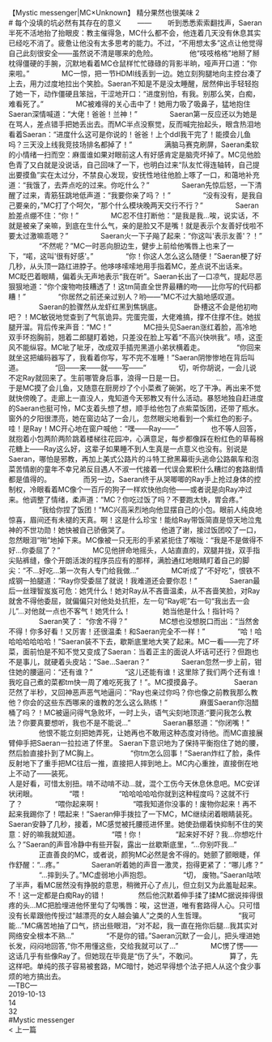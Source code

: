 <br/>
【Mystic messenger|MC×Unknown】 精分果然也很美味 2<br/>
# 每个没填的坑必然有其存在的意义 　　—— 　　听到悉悉索索翻找声，Saeran半死不活地抬了抬眼皮：教主催得急，MC什么都不会，他连着几天没有休息其实已经吃不消了。疲惫让他没有太多思考的能力。不过，“不用想太多”这点让他觉得自己此刻很安全——虽然说不清是哪来的危险。 　　 　　他“吱吱格格”地掰了掰枕得僵硬的手腕，沉默地看着MC仓鼠样忙忙碌碌的背影半晌，哑声开口道：“你来啦。” 　　 　　MC一惊，把一节HDMI线丢到一边。她立刻狗腿地向主控台凑了上去，用力过度地拉出个笑脸。Saeran不知是不是没太睡醒，居然伸出手轻轻抱了她一下，动作僵硬且笨拙，干涩地开口：“进度别怕，有我。别那么笑，白痴，难看死了。” 　　 　　MC被难得的关心击中了！她用力吸了吸鼻子，猛地抱住Saeran深情喊道：“大佬！爸爸！兰神！” 　　 　　Saeran第一反应还以为她是在骂人，差点错手把她丢出去。而MC半点没察觉，反而喊完抬起头，眼含热泪地看着Saeran：“进度什么这可是你说的！爸爸！上个ddl我干完了！能摸会儿鱼吗？三天没上线我竞技场排名都掉了！” 　　 　　满脑马赛克刷屏，Saeran柔软的小情绪一扫而空：麻蛋谁如果对眼前这人有好感肯定是脑壳坏掉了。MC见他脸色青了又白就是没说话，自己回味了一下，也明白过来“队友忙得连轴转，自己提出要摸鱼”实在太过分，不禁良心发现，安抚性地往他脸上啄了一口，和蔼地补充道：“我饿了，去弄点吃的过来。你吃什么？” 　　 　　Saeran先惊后怒，一下清醒了过来，青筋狂跳地低声道：“我要你亲了吗？！” 　　 　　“没有没有，是我自己要亲的，”MC打了个呵欠，“那个什么模块晚两天交行不行？” 　　 　　Saeran脸差点绷不住：“你！” 　　 　　MC忍不住打断他：“是我是我...唉，说实话，不就是被亲了亲嘛，到底在生什么气，亲的是脸又不是嘴！就是表示个友善好伐啦不要太过激嘛乖嗯？” 　　 　　Saeran火一下子飚了起来：“你这叫'表示友善'？！” 　　 　　“不然呢？”MC一时恶向胆边生，健步上前给他嘴唇上也来了一下，“喏，这叫'很有好感'。” 　　 　　“你！你这人怎么这么随便！”Saeran梗了好几秒，从头顶一路红进脖子。他哆哆嗦嗦地用手指着MC，差点说不出话来。<br/>
MC眨巴着眼睛，偏着头无声地表示“我在听”。Saeran长出了一口凉气，提起尽恶狠狠地道：“你个废物吻技糟透了！这tm简直全世界最糟的吻——比你写的代码都糟！” 　　 　　“你居然之前还亲过别人？哟——”MC不过大脑地感叹道。 　　 　　Saeran的脸骤然从龙虾红黑到焦锅底。 　　 　　卧槽这不会是他初吻吧？！MC敏锐地觉查到了气氛诡异。完蛋完蛋，大佬难搞，撑不住撑不住。她拔腿开溜。背后传来声音：“MC！” 　　 　　MC扭头见Saeran涨红着脸，高冷地双手环抱胸前，翘着二郎腿盯着她，只差没在脸上写着“不高兴快哄我”。啧，这歪风不能纵容。MC呲了呲牙，改成双手插兜黑道小弟状横着走。 　　 　　“你回来就坐这把编码器写了，我看着你写，写不完不准睡！”Saeran阴惨惨地在背后叫道。 　　 　　“回——来——就——写——” 　　 　　切，听你胡说，一会儿说不定Ray就回来了。生前哪管身后事，浪得一日是一日。 　　 　　...<br/>
于是MC摸了会儿鱼，又随意在厨房炒了个小菜煮了碗粥，吃了干净。再出来不觉就快傍晚了。走廊上一直没人，鬼知道今天邪教又有什么活动。暴怒地独自赶进度的Saeran也挺可怜，MC支着头想了想，顺手给他包了点紫菜饭团，还带了瓶水。窗外的夕阳很漂亮，她在窗边站了一会儿，忽然眼尖地看到一个紫红色的影子。<br/>
哇！是Ray！MC开心地在窗户喊他：“嘿——Ray——” 　　 　　也不等人回答，就抱着小包两阶两阶跳着楼梯往花园冲，心满意足，每步都像踩在粉红色的草莓棉花糖上——Ray这么好，这辈子如果睡不到人生真是一点意义也没有。别说是Saeran，哪怕是邪教，再加上美式公路片的斗特工掀黑幕街头逃命公路飙车和泡菜苦情剧的童年不幸兄弟反目遇人不淑一代接着一代误会累积什么糟烂的套路剧情都是值得的。 　　 　　而另一边，Saeran终于从哭唧唧的Ray手上抢过身体的控制权，冷眼看着MC像个一百斤的狗子一样欢快他向他——或者说是向Ray冲过来。他调整了情绪，柔声道：“MC？你吃过饭了吗？不要跑太快，胃会疼。” 　　 　　“我给你捏了饭团！”MC兴高采烈地向他显摆自己的小包。眼前人纯良地惊喜，眉间还有未褪的天真。啊！这是什么珍宝！能给Ray带饭简直是惊天地泣鬼神的不世功勋！她快被自己骄傲哭了。 　　 　　他道了谢，接过饭团咬了一口，忽然眼泪“啪”地掉下来。MC像被一只无形的手紧紧扼住了喉咙：“我是不是做得不好...你委屈了？” 　　 　　MC见他拼命地摇头，人站直直的，双腿并拢，双手指尖贴裤缝，像个开朗活泼的程序员应有的那样，满脸通红地眼睛盯着自己的脚尖：“不...好吃...第一次有人专门给我做...” 　　 　　MC听成了“不好吃”，恨铁不成钢一拍腿道：“Ray你受委屈了就说！我难道还会要你忍！” 　　 　　Saeran最后一丝理智岌岌可危：她凭什么！她对Ray从不吝啬温柔，从不吝啬笑脸，对Ray就舍不得他委屈，就偏偏只对他处处抗拒，左一句“Ray呢”右一句“我出去一会儿”...对他就一点也不客气！她凭什么！ 　　 　　她当他是什么！指针吗？ 　　 　　Saeran笑了： “你舍不得？” 　　 　　MC想也没想脱口而出：“当然舍不得！你多好看！又厉害！还很温柔！和Saeran完全不一样！” 　　 　　“哈！哈哈哈哈哈哈哈！”Saeran装不下去，歇斯底里地大笑了起来。MC一看——完了坏菜，面前怕是不知不觉又变成了Saeran：当着正主的面说人坏话可还行？但跑也不是事儿，就硬着头皮站：“Sae...Saeran？” 　　 　　Saeran忽然一步上前，钳住她的腰逼问：“还有谁？” 　　 　　“这儿还能有谁！这里除了我们两个还有谁！我吃自己煮的菜都tm快一周了难吃死我了！”。MC摸摸鼻子。 　　 　　Saeran茫然了半秒，又回神恶声恶气地逼问：“Ray也亲过你吗？你也像之前教我那么教他？你会的这些东西哪来的谁教的怎么这么熟练！” 　　 　　麻蛋Saeran你泡醋桶了吗？！MC被逼问得气急败坏，一时上头，语气尖刻地顶道:“要问我怎么教法？你要真要想听，我也不是不能说...” 　　 　　Saeran暴怒道：“你闭嘴！” 　　 　　他恨不能立刻把她弄死，让她再也不敢用这种态度对待他。而MC直接展臂伸手把Saeran一拉拉进了怀里。 Saeran下意识地为了保持平衡抱住了她的腰，然后脸直接扑到了MC胸上。 　　 　　“你tm怎么回事！”Saeran炸红了脸，条件反射地下了重手把MC往后一推，直接把人摔到地上。MC内心重挫，直接倒在地上不动了——装死。<br/>
人是好看，可惜太别扭。啃不动啃不动...就，混个工伤今天休息休息吧。MC安详状闭眼。 　　 　　“喂！ 　　 　　“哈哈哈哈哈你就到这种程度吗？这就不行了？ 　　 　　“喂你起来啊！ 　　 　　“喂我知道你没事的！废物你起来！再不起来我踢你了！喂起来！”Saeran伸手拨拉了一下MC，MC继续闭着眼睛装死。<br/>
Saeran安静了几秒，接着，MC感觉被托腰揽进怀里。她使劲绷着快抑制不住的笑意：好的嘛我就知道。 　　 　　“喂！你！ 　　 　　“起来好不好？我...你想吃什么？”Saeran的声音冷静中有些开裂，露出一丝歇斯底里，“...你别吓我...” 　　 　　正直善良的MC，或者说，颜狗MC必然是舍不得的。她颤了颤眼睫，佯作舒醒：“...疼。” 　　 　　Saeran听着她的声音一激灵，抱得更紧了：“哪儿疼？” 　　 　　“...摔到头了。”MC虚弱地小声抱怨。 　　 　　“切， 废物。”Saeran咕哝了半声，看MC居然没有挣脱的意思，稍微开心了点儿，但立刻又为此羞耻起来。<br/>
不！这一定都是白痴Ray的错！ 　　 　　然后他沉默着伸手揉了揉MC据说摔得很疼的头...MC把脸埋进他怀里勾了勾嘴唇：唉，这世道，唯有套路得人心。只可惜没有长辈跟他传授过“越漂亮的女人越会骗人”之类的人生哲理。 　　 　　“我可能...”MC痛苦地抽了口气，挤出些眼泪，“对不起，我一直在拖你后腿...我其实对网络安全根本不熟...” 　　 　　“不是你的错。”Saeran沉默了一会儿，把头埋进她长发，闷闷地回答,“你不用懂这些，交给我就可以了...” 　　 　　MC愣了愣——这话几乎有些像Ray了。但她现在毕竟是“伤了头”，不敢问。 　　 　　算了，先这样吧。单纯的孩子容易被套路，MC暗忖，她迟早得想个法子把人从这个食少事烦的地方搞出去。<br/>
—TBC—<br/>
2019-10-13<br/>
14<br/>
32<br/>
#Mystic messenger<br/>
< 上一篇<br/>
